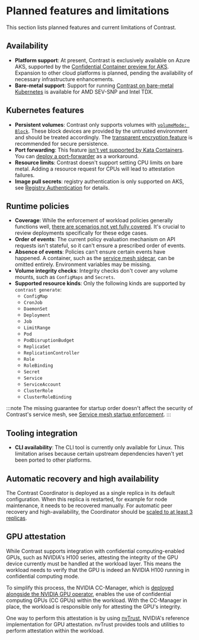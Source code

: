 # Planned features and limitations

This section lists planned features and current limitations of Contrast.

## Availability

- **Platform support**: At present, Contrast is exclusively available on Azure AKS, supported by the [Confidential Container preview for AKS](https://learn.microsoft.com/en-us/azure/confidential-computing/confidential-containers-on-aks-preview). Expansion to other cloud platforms is planned, pending the availability of necessary infrastructure enhancements.
- **Bare-metal support**: Support for running [Contrast on bare-metal Kubernetes](getting-started/bare-metal.md) is available for AMD SEV-SNP and Intel TDX.

## Kubernetes features

- **Persistent volumes**: Contrast only supports volumes with [`volumeMode: Block`](https://kubernetes.io/docs/concepts/storage/persistent-volumes/#volume-mode). These block devices are provided by the untrusted environment and should be treated accordingly. The [transparent encryption feature](architecture/secrets.md#secure-persistence) is recommended for secure persistence.
- **Port forwarding**: This feature [isn't yet supported by Kata Containers](https://github.com/kata-containers/kata-containers/issues/1693). You can [deploy a port-forwarder](./deployment#connect-to-the-contrast-coordinator) as a workaround.
- **Resource limits**: Contrast doesn't support setting CPU limits on bare metal. Adding a resource request for CPUs will lead to attestation failures.
- **Image pull secrets**: registry authentication is only supported on AKS, see [Registry Authentication](howto/registry-authentication.md#bare-metal) for details.

## Runtime policies

- **Coverage**: While the enforcement of workload policies generally functions well, [there are scenarios not yet fully covered](https://github.com/microsoft/kata-containers/releases/tag/3.2.0.azl0.genpolicy). It's crucial to review deployments specifically for these edge cases.
- **Order of events**: The current policy evaluation mechanism on API requests isn't stateful, so it can't ensure a prescribed order of events.
- **Absence of events**: Policies can't ensure certain events have happened. A container, such as the [service mesh sidecar](components/service-mesh.md), can be omitted entirely. Environment variables may be missing.
- **Volume integrity checks**: Integrity checks don't cover any volume mounts, such as `ConfigMaps` and `Secrets`.
- **Supported resource kinds**: Only the following kinds are supported by `contrast generate`:
    - `ConfigMap`
    - `CronJob`
    - `DaemonSet`
    - `Deployment`
    - `Job`
    - `LimitRange`
    - `Pod`
    - `PodDisruptionBudget`
    - `ReplicaSet`
    - `ReplicationController`
    - `Role`
    - `RoleBinding`
    - `Secret`
    - `Service`
    - `ServiceAccount`
    - `ClusterRole`
    - `ClusterRoleBinding`

:::note
The missing guarantee for startup order doesn't affect the security of Contrast's service mesh, see [Service mesh startup enforcement](components/service-mesh.md#service-mesh-startup-enforcement).
:::

## Tooling integration

- **CLI availability**: The CLI tool is currently only available for Linux. This limitation arises because certain upstream dependencies haven't yet been ported to other platforms.

## Automatic recovery and high availability

The Contrast Coordinator is deployed as a single replica in its default configuration.
When this replica is restarted, for example for node maintenance, it needs to be recovered manually.
For automatic peer recovery and high-availability, the Coordinator should be [scaled to at least 3 replicas](howto/coordinator-ha.md).

## GPU attestation

While Contrast supports integration with confidential computing-enabled GPUs, such as NVIDIA's H100 series, attesting the integrity of the GPU device currently must be handled at the workload layer.
This means the workload needs to verify that the GPU is indeed an NVIDIA H100 running in confidential computing mode.

To simplify this process, the NVIDIA CC-Manager, which is
[deployed alongside the NVIDIA GPU operator](./getting-started/bare-metal.md#preparing-a-cluster-for-gpu-usage), enables the use of confidential computing GPUs (CC GPUs) within the workload. With the CC-Manager in place, the workload is responsible only for attesting the GPU's integrity.

One way to perform this attestation is by using
[nvTrust](https://github.com/NVIDIA/nvtrust), NVIDIA's reference implementation for GPU attestation.
nvTrust provides tools and utilities to perform attestation within the workload.
